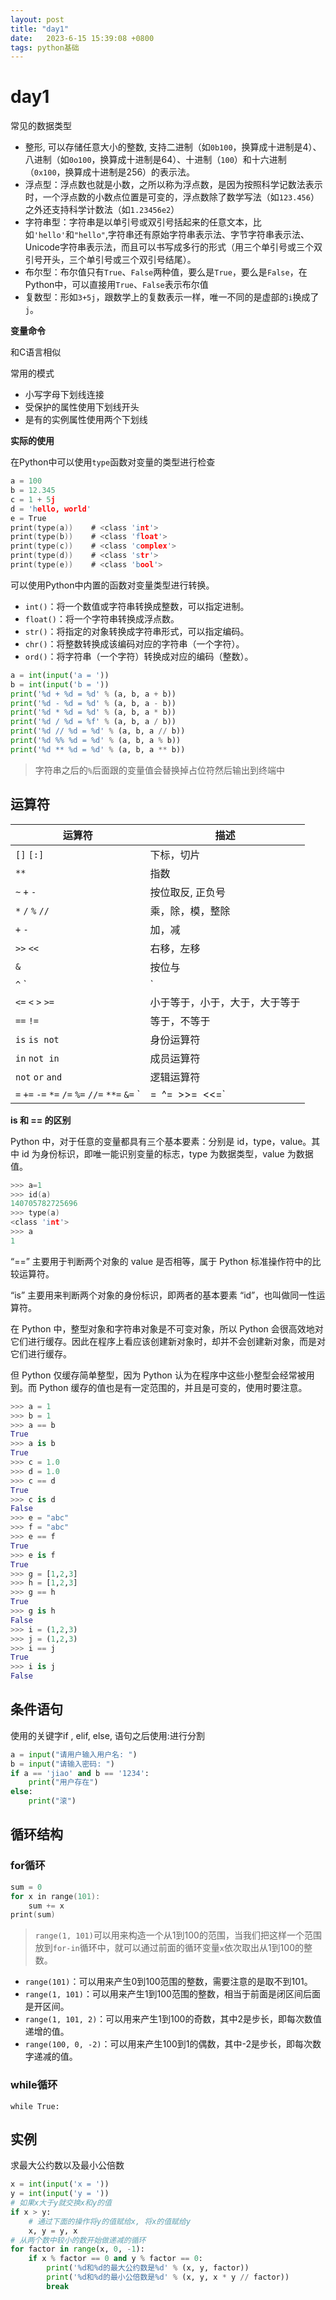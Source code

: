 ```yaml
---
layout: post
title: "day1" 
date:   2023-6-15 15:39:08 +0800
tags: python基础
---
```


# day1

常见的数据类型

+ 整形, 可以存储任意大小的整数, 支持二进制（如`0b100`，换算成十进制是4）、八进制（如`0o100`，换算成十进制是64）、十进制（`100`）和十六进制（`0x100`，换算成十进制是256）的表示法。
+ 浮点型：浮点数也就是小数，之所以称为浮点数，是因为按照科学记数法表示时，一个浮点数的小数点位置是可变的，浮点数除了数学写法（如`123.456`）之外还支持科学计数法（如`1.23456e2`）
+ 字符串型：字符串是以单引号或双引号括起来的任意文本，比如`'hello'`和`"hello"`,字符串还有原始字符串表示法、字节字符串表示法、Unicode字符串表示法，而且可以书写成多行的形式（用三个单引号或三个双引号开头，三个单引号或三个双引号结尾）。
+ 布尔型：布尔值只有`True`、`False`两种值，要么是`True`，要么是`False`，在Python中，可以直接用`True`、`False`表示布尔值
+ 复数型：形如`3+5j`，跟数学上的复数表示一样，唯一不同的是虚部的`i`换成了`j`。

**变量命令**

和C语言相似

常用的模式

+ 小写字母下划线连接
+ 受保护的属性使用下划线开头
+ 是有的实例属性使用两个下划线

**实际的使用**

在Python中可以使用`type`函数对变量的类型进行检查

```c
a = 100
b = 12.345
c = 1 + 5j
d = 'hello, world'
e = True
print(type(a))    # <class 'int'>
print(type(b))    # <class 'float'>
print(type(c))    # <class 'complex'>
print(type(d))    # <class 'str'>
print(type(e))    # <class 'bool'>
```

可以使用Python中内置的函数对变量类型进行转换。

- `int()`：将一个数值或字符串转换成整数，可以指定进制。
- `float()`：将一个字符串转换成浮点数。
- `str()`：将指定的对象转换成字符串形式，可以指定编码。
- `chr()`：将整数转换成该编码对应的字符串（一个字符）。
- `ord()`：将字符串（一个字符）转换成对应的编码（整数）。

```python
a = int(input('a = '))
b = int(input('b = '))
print('%d + %d = %d' % (a, b, a + b))
print('%d - %d = %d' % (a, b, a - b))
print('%d * %d = %d' % (a, b, a * b))
print('%d / %d = %f' % (a, b, a / b))
print('%d // %d = %d' % (a, b, a // b))
print('%d %% %d = %d' % (a, b, a % b))
print('%d ** %d = %d' % (a, b, a ** b))
```

> 字符串之后的`%`后面跟的变量值会替换掉占位符然后输出到终端中

## 运算符

| 运算符                                                       | 描述                           |
| ------------------------------------------------------------ | ------------------------------ |
| `[]` `[:]`                                                   | 下标，切片                     |
| `**`                                                         | 指数                           |
| `~` `+` `-`                                                  | 按位取反, 正负号               |
| `*` `/` `%` `//`                                             | 乘，除，模，整除               |
| `+` `-`                                                      | 加，减                         |
| `>>` `<<`                                                    | 右移，左移                     |
| `&`                                                          | 按位与                         |
| `^` `|`                                                      | 按位异或，按位或               |
| `<=` `<` `>` `>=`                                            | 小于等于，小于，大于，大于等于 |
| `==` `!=`                                                    | 等于，不等于                   |
| `is`  `is not`                                               | 身份运算符                     |
| `in` `not in`                                                | 成员运算符                     |
| `not` `or` `and`                                             | 逻辑运算符                     |
| `=` `+=` `-=` `*=` `/=` `%=` `//=` `**=` `&=` `|=` `^=` `>>=` `<<=` |                                |

**is 和 == 的区别**

Python 中，对于任意的变量都具有三个基本要素：分别是 id，type，value。其中 id 为身份标识，即唯一能识别变量的标志，type 为数据类型，value 为数据值。

```c
>>> a=1
>>> id(a)
140705782725696
>>> type(a)
<class 'int'>
>>> a
1
```

“==” 主要用于判断两个对象的 value 是否相等，属于 Python 标准操作符中的比较运算符。

“is” 主要用来判断两个对象的身份标识，即两者的基本要素 “id”，也叫做同一性运算符。

在 Python 中，整型对象和字符串对象是不可变对象，所以 Python 会很高效地对它们进行缓存。因此在程序上看应该创建新对象时，却并不会创建新对象，而是对它们进行缓存。

但 Python 仅缓存简单整型，因为 Python 认为在程序中这些小整型会经常被用到。而 Python 缓存的值也是有一定范围的，并且是可变的，使用时要注意。

```python
>>> a = 1
>>> b = 1
>>> a == b
True
>>> a is b
True
>>> c = 1.0
>>> d = 1.0
>>> c == d
True
>>> c is d
False
>>> e = "abc"
>>> f = "abc"
>>> e == f
True
>>> e is f
True
>>> g = [1,2,3]
>>> h = [1,2,3]
>>> g == h
True
>>> g is h
False
>>> i = (1,2,3)
>>> j = (1,2,3)
>>> i == j
True
>>> i is j
False
```

## 条件语句

使用的关键字if , elif, else, 语句之后使用:进行分割

```python
a = input("请用户输入用户名: ")
b = input("请输入密码: ")
if a == 'jiao' and b == '1234':
    print("用户存在")
else:
    print("滚")
```

## 循环结构

### for循环

```c
sum = 0
for x in range(101):
    sum += x
print(sum)
```

> `range(1, 101)`可以用来构造一个从1到100的范围，当我们把这样一个范围放到`for-in`循环中，就可以通过前面的循环变量`x`依次取出从1到100的整数。

- `range(101)`：可以用来产生0到100范围的整数，需要注意的是取不到101。
- `range(1, 101)`：可以用来产生1到100范围的整数，相当于前面是闭区间后面是开区间。
- `range(1, 101, 2)`：可以用来产生1到100的奇数，其中2是步长，即每次数值递增的值。
- `range(100, 0, -2)`：可以用来产生100到1的偶数，其中-2是步长，即每次数字递减的值。

### while循环

`while True:`

## 实例

求最大公约数以及最小公倍数

```python
x = int(input('x = '))
y = int(input('y = '))
# 如果x大于y就交换x和y的值
if x > y:
    # 通过下面的操作将y的值赋给x, 将x的值赋给y
    x, y = y, x
# 从两个数中较小的数开始做递减的循环
for factor in range(x, 0, -1):
    if x % factor == 0 and y % factor == 0:
        print('%d和%d的最大公约数是%d' % (x, y, factor))
        print('%d和%d的最小公倍数是%d' % (x, y, x * y // factor))
        break
```





























